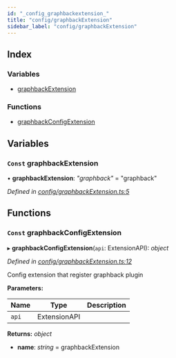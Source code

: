 ```yaml
---
id: "_config_graphbackextension_"
title: "config/graphbackExtension"
sidebar_label: "config/graphbackExtension"
---
```


## Index

### Variables

* [graphbackExtension](_config_graphbackextension_.md#const-graphbackextension)

### Functions

* [graphbackConfigExtension](_config_graphbackextension_.md#const-graphbackconfigextension)

## Variables

### `Const` graphbackExtension

• **graphbackExtension**: *"graphback"* = "graphback"

*Defined in [config/graphbackExtension.ts:5](https://github.com/aerogear/graphback/blob/63664df15/packages/graphback-cli/src/config/graphbackExtension.ts#L5)*

## Functions

### `Const` graphbackConfigExtension

▸ **graphbackConfigExtension**(`api`: ExtensionAPI): *object*

*Defined in [config/graphbackExtension.ts:12](https://github.com/aerogear/graphback/blob/63664df15/packages/graphback-cli/src/config/graphbackExtension.ts#L12)*

Config extension that register graphback plugin

**Parameters:**

Name | Type | Description |
------ | ------ | ------ |
`api` | ExtensionAPI |   |

**Returns:** *object*

* **name**: *string* = graphbackExtension
